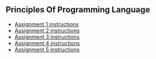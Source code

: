 ## Principles Of Programming Language

- [Assignment 1 instructions](https://github.com/TzviGreenfeld/BGU-CS/blob/main/principles-of-programming-languages-ppl-202.1.2051/Assignment_1/ppl222_assignment_1%20(1).pdf)
- [Assignment 2 instructions]([https://github.com/TzviGreenfeld/PPL/blob/main/Assignment_2/Assignment%202.pdf](https://github.com/TzviGreenfeld/BGU-CS/blob/main/principles-of-programming-languages-ppl-202.1.2051/Assignment_2/Assignment%202.pdf))
- [Assignment 3 instructions]([https://github.com/TzviGreenfeld/PPL/blob/main/Assignment_3/ppl222_assignment_3.pdf](https://github.com/TzviGreenfeld/BGU-CS/blob/main/principles-of-programming-languages-ppl-202.1.2051/Assignment_3/ppl222_assignment_3.pdf))
- [Assignment 4 instructions]([https://github.com/TzviGreenfeld/PPL/blob/main/Assignment_4/assignment4.pdf](https://github.com/TzviGreenfeld/BGU-CS/blob/main/principles-of-programming-languages-ppl-202.1.2051/Assignment_4/assignment4.pdf)https://github.com/TzviGreenfeld/BGU-CS/blob/main/principles-of-programming-languages-ppl-202.1.2051/Assignment_4/assignment4.pdf)
- [Assignment 5 instructions]([https://github.com/TzviGreenfeld/PPL/blob/main/Assignment_5/Assignment%205.pdf](https://github.com/TzviGreenfeld/BGU-CS/blob/main/principles-of-programming-languages-ppl-202.1.2051/Assignment_5/Assignment%205.pdf)https://github.com/TzviGreenfeld/BGU-CS/blob/main/principles-of-programming-languages-ppl-202.1.2051/Assignment_5/Assignment%205.pdf)

